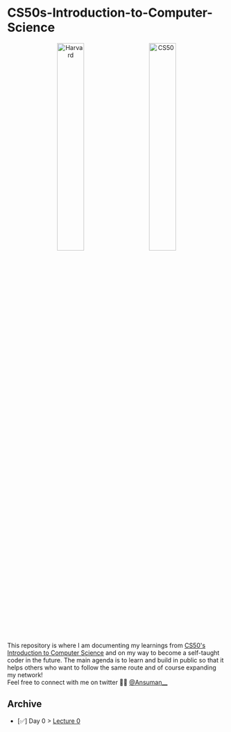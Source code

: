 # CS50s-Introduction-to-Computer-Science

<p align="center">
  <img alt="Harvard" src="https://en.wikipedia.org/wiki/Harvard_University" width="35%" height="35%">
&nbsp; &nbsp; &nbsp; &nbsp;
  <img alt="CS50" src="https://soundcloud.com/cs50" width="35%" height="35%">
</p>

This repository is where I am documenting my learnings from [CS50's Introduction to Computer Science](https://cs50.harvard.edu/x/2022/) and on my way to become a self-taught coder in the future. The main agenda is to learn and build in public so that it helps others who want to follow the same route and of course expanding my network! <br />
Feel free to connect with me on twitter 👋🏻 [@Ansuman__](https://twitter.com/Ansuman__)

## Archive

- [✅] Day 0 > [Lecture 0](Archive/day0.md)

